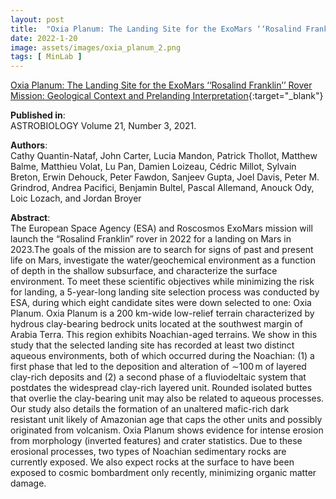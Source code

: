 ```yaml
---
layout: post
title:  "Oxia Planum: The Landing Site for the ExoMars ‘‘Rosalind Franklin’’ Rover Mission: Geological Context and Prelanding Interpretation"
date: 2022-1-20
image: assets/images/oxia_planum_2.png
tags: [ MinLab ]
---
```


[Oxia Planum: The Landing Site for the ExoMars ‘‘Rosalind Franklin’’ Rover Mission: Geological Context and Prelanding Interpretation](https://www.ncbi.nlm.nih.gov/pmc/articles/PMC7987365/pdf/ast.2019.2191.pdf){:target="_blank"}  

**Published in**:   
ASTROBIOLOGY Volume 21, Number 3, 2021.

**Authors**:   
Cathy Quantin-Nataf, John Carter, Lucia Mandon, Patrick Thollot, Matthew Balme, Matthieu Volat, Lu Pan, Damien Loizeau, Cédric Millot, Sylvain Breton, Erwin Dehouck, Peter Fawdon, Sanjeev Gupta, Joel Davis, Peter M. Grindrod, Andrea Pacifici, Benjamin Bultel, Pascal Allemand, Anouck Ody, Loic Lozach, and Jordan Broyer

**Abstract**:   
The European Space Agency (ESA) and Roscosmos ExoMars mission will launch the “Rosalind Franklin” rover in 2022 for a landing on Mars in 2023.The goals of the mission are to search for signs of past and present life on Mars, investigate the water/geochemical environment as a function of depth in the shallow subsurface, and characterize the surface environment. To meet these scientific objectives while minimizing the risk for landing, a 5-year-long landing site selection process was conducted by ESA, during which eight candidate sites were down selected to one: Oxia Planum. Oxia Planum is a 200 km-wide low-relief terrain characterized by hydrous clay-bearing bedrock units located at the southwest margin of Arabia Terra. This region exhibits Noachian-aged terrains. We show in this study that the selected landing site has recorded at least two distinct aqueous environments, both of which occurred during the Noachian: (1) a first phase that led to the deposition and alteration of ∼100 m of layered clay-rich deposits and (2) a second phase of a fluviodeltaic system that postdates the widespread clay-rich layered unit. Rounded isolated buttes that overlie the clay-bearing unit may also be related to aqueous processes. Our study also details the formation of an unaltered mafic-rich dark resistant unit likely of Amazonian age that caps the other units and possibly originated from volcanism. Oxia Planum shows evidence for intense erosion from morphology (inverted features) and crater statistics. Due to these erosional processes, two types of Noachian sedimentary rocks are currently exposed. We also expect rocks at the surface to have been exposed to cosmic bombardment only recently, minimizing organic matter damage.
